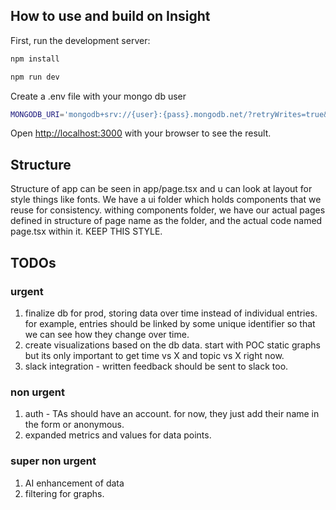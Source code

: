 ## How to use and build on Insight

First, run the development server:

```bash
npm install

npm run dev
```

Create a .env file with your mongo db user
```bash
MONGODB_URI='mongodb+srv://{user}:{pass}.mongodb.net/?retryWrites=true&w=majority&appName=TA-Data';
```

Open [http://localhost:3000](http://localhost:3000) with your browser to see the result.

## Structure
Structure of app can be seen in app/page.tsx and u can look at layout for style things like fonts.
We have a ui folder which holds components that we reuse for consistency. withing components folder,
we have our actual pages defined in structure of page name as the folder, and the actual code named page.tsx
within it. KEEP THIS STYLE.

## TODOs
### urgent
1. finalize db for prod, storing data over time instead of individual entries. for example, entries should 
be linked by some unique identifier so that we can see how they change over time.
2. create visualizations based on the db data. start with POC static graphs but its only important to get time vs X and topic vs X right now. 
3. slack integration - written feedback should be sent to slack too.

### non urgent
1. auth - TAs should have an account. for now, they just add their name in the form or anonymous.
2. expanded metrics and values for data points.

### super non urgent
1. AI enhancement of data
2. filtering for graphs.
